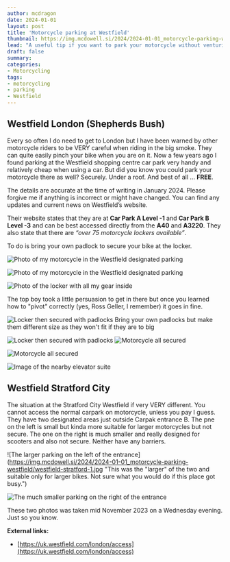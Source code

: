 ```yaml
---
author: mcdragon
date: 2024-01-01
layout: post
title: 'Motorcycle parking at Westfield'
thumbnail: https://img.mcdowell.si/2024/2024-01-01_motorcycle-parking-westfield/2024-01-01_motorcycle-parking-westfield_680x680.jpg
lead: "A useful tip if you want to park your motorcycle without venturing into the centre of London." # Lead text
draft: false
summary: 
categories:
- Motorcycling
tags:
- motorcycling
- parking
- Westfield
---
```

## Westfield London (Shepherds Bush)
Every so often I do need to get to London but I have been warned by other motorcycle riders to be VERY careful when riding in the big smoke. They can quite easily pinch your bike when you are on it. Now a few years ago I found parking at the Westfield shopping centre car park very handy and relatively cheap when using a car. But did you know you could park your motorcycle there as well? Securely. Under a roof. And best of all … **FREE**. 

The details are accurate at the time of writing in January 2024. Please forgive me if anything is incorrect or might have changed. You can find any updates and current news on Westfield’s website.

Their website states that they are at **Car Park A Level -1** and **Car Park B Level -3** and can be best accessed directly from the **A40** and **A3220**. They also state that there are *“over 75 motorcycle lockers available”*.

To do is bring your own padlock to secure your bike at the locker.

![Photo of my motorcycle in the Westfield designated parking](https://img.mcdowell.si/2024/2024-01-01_motorcycle-parking-westfield/image2.jpg "Photo of my motorcycle in the Westfield designated parking. Quite glad to see other motorcycles parked here.")

![Photo of my motorcycle in the Westfield designated parking](https://img.mcdowell.si/2024/2024-01-01_motorcycle-parking-westfield/image3.jpg "They give you instructions on how to secure your bike and luggage.")

![Photo of the locker with all my gear inside](https://img.mcdowell.si/2024/2024-01-01_motorcycle-parking-westfield/image4.jpg "I was able to put almost everything in there. Including my massive Givi top box.")

The top boy took a little persuasion to get in there but once you learned how to "pivot" correctly (yes, Ross Geller, I remember) it goes in fine. 

![Locker then secured with padlocks](https://img.mcdowell.si/2024/2024-01-01_motorcycle-parking-westfield/image5.jpg "At the end you secure the locker and your bike with padlocks")
Bring your own padlocks but make them different size as they won't fit if they are to big

![Locker then secured with padlocks](https://img.mcdowell.si/2024/2024-01-01_motorcycle-parking-westfield/image6.jpg)
![Motorcycle all secured](https://img.mcdowell.si/2024/2024-01-01_motorcycle-parking-westfield/image7.jpg) 

![Motorcycle all secured](https://img.mcdowell.si/2024/2024-01-01_motorcycle-parking-westfield/image8.jpg) 

![Image of the nearby elevator suite](https://img.mcdowell.si/2024/2024-01-01_motorcycle-parking-westfield/image9.jpg "Literally a stone's throw from one of the elevator suites") 



## Westfield Stratford City
The situation at the Stratford City Westfield if very VERY different.
You cannot access the normal carpark on motorcycle, unless you pay I guess. They have two designated areas just outside Carpak entrance B. The pne on the left is small but kinda more suitable for larger motorcycles but not secure. The one on the right is much smaller and really designed for scooters and also not secure. Neither have any barriers. 

![The larger parking on the left of the entrance](https://img.mcdowell.si/2024/2024-01-01_motorcycle-parking-westfield/westfield-stratford-1.jpg "This was the "larger" of the two and suitable only for larger bikes. Not sure what you would do if this place got busy.")

![The much smaller parking on the right of the entrance](https://img.mcdowell.si/2024/2024-01-01_motorcycle-parking-westfield/westfield-stratford-2.jpg "This was also not very busy when I was there but would be very difficult to manoeuvre a larger bike if it was busy")

These two photos was taken mid November 2023 on a Wednesday evening. Just so you know.

**External links:**
- [https://uk.westfield.com/london/access](https://uk.westfield.com/london/access) 
